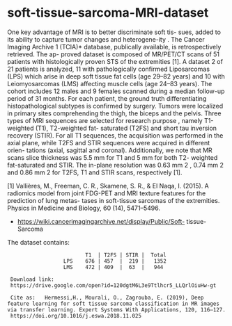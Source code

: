 # soft-tissue-sarcoma-MRI-dataset
One key advantage of MRI is to better discriminate soft tis- sues, added to its ability to capture tumor changes and heterogene-ity . The Cancer Imaging Archive 1 (TCIA)* database, publically available, is retrospectively retrieved. The ap- proved dataset is composed of MR/PET/CT scans of 51 patients with histologically proven STS of the extremities [1]. A dataset 2 of 21 patients is analyzed, 11 with pathologically confirmed Liposarcomas (LPS) which arise in deep soft tissue fat cells (age 29–82 years) and 10 with Leiomyosarcomas (LMS) affecting muscle cells (age 24–83 years). The cohort includes 12 males and 9 females scanned during a median follow-up period of 31 months. For each patient, the ground truth differentiating histopathological subtypes is confirmed by surgery. Tumors were localized in primary sites comprehending the thigh, the biceps and the pelvis. Three types of MRI sequences are selected for research purpose , namely T1-weighted (T1), T2-weighted fat- saturated (T2FS) and short tau inversion recovery (STIR). For all T1 sequences, the acquisition was performed in the axial plane, while T2FS and STIR sequences were acquired in different orien- tations (axial, sagittal and coronal). Additionally, we note that MR scans slice thickness was 5.5 mm for T1 and 5 mm for both T2- weighted fat-saturated and STIR. The in-plane resolution was 0.63 mm 2 , 0.74 mm 2 and 0.86 mm 2 for T2FS, T1 and STIR scans, respectively [1].


[1] Vallières, M., Freeman, C. R., Skamene, S. R., & El Naqa, I. (2015). A radiomics model from joint FDG-PET and MRI texture features for the prediction of lung metas- tases in soft-tissue sarcomas of the extremities. Physics in Medicine and Biology, 60 (14), 5471–5496.
* https://wiki.cancerimagingarchive.net/display/Public/Soft- tissue- Sarcoma
 
 The dataset contains: 

                             T1  | T2FS | STIR |  Total
                      LPS    676 | 457  |  219 |   1352
                      LMS    472 | 409  |  63  |   944
                      
     Download link: 
     https://drive.google.com/open?id=120dgtM6L3e9Ttlhcr5_LLQrlOiuHw-gt     
     
     Cite as: 	Hermessi,H., Mourali, O., Zagrouba, E. (2019), Deep feature learning for soft tissue sarcoma classification in MR images via transfer learning. Expert Systems With Applications, 120, 116–127.
     https://doi.org/10.1016/j.eswa.2018.11.025
